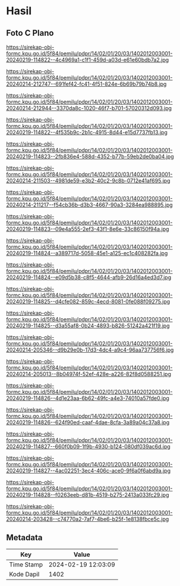 # Hasil

## Foto C Plano

https://sirekap-obj-formc.kpu.go.id/5f84/pemilu/pdpr/14/02/01/20/03/1402012003001-20240219-114822--4c4969a1-c1f1-459d-a03d-e61e60bdb7a2.jpg

https://sirekap-obj-formc.kpu.go.id/5f84/pemilu/pdpr/14/02/01/20/03/1402012003001-20240214-212747--691fef42-fc41-4f51-824e-6b69b79b74b8.jpg

https://sirekap-obj-formc.kpu.go.id/5f84/pemilu/pdpr/14/02/01/20/03/1402012003001-20240214-212944--3370da8c-1020-46f7-b701-57020312d093.jpg

https://sirekap-obj-formc.kpu.go.id/5f84/pemilu/pdpr/14/02/01/20/03/1402012003001-20240219-114822--4f535b9c-2b1c-4915-8d44-e15d7737fb13.jpg

https://sirekap-obj-formc.kpu.go.id/5f84/pemilu/pdpr/14/02/01/20/03/1402012003001-20240219-114823--2fb836e4-588d-4352-b77b-59eb2de0ba04.jpg

https://sirekap-obj-formc.kpu.go.id/5f84/pemilu/pdpr/14/02/01/20/03/1402012003001-20240214-211503--4981de59-e3b2-40c2-9c8b-0712e41af695.jpg

https://sirekap-obj-formc.kpu.go.id/5f84/pemilu/pdpr/14/02/01/20/03/1402012003001-20240214-211217--f54cb36b-d3b3-4667-90a3-3284ea988895.jpg

https://sirekap-obj-formc.kpu.go.id/5f84/pemilu/pdpr/14/02/01/20/03/1402012003001-20240219-114823--09e4a555-2ef3-43f1-8e6e-33c86150f94a.jpg

https://sirekap-obj-formc.kpu.go.id/5f84/pemilu/pdpr/14/02/01/20/03/1402012003001-20240219-114824--a389717d-5058-45e1-a125-ec1c408282fa.jpg

https://sirekap-obj-formc.kpu.go.id/5f84/pemilu/pdpr/14/02/01/20/03/1402012003001-20240219-114824--e09d5b38-c8f5-4644-afb9-26d16a4ed3d7.jpg

https://sirekap-obj-formc.kpu.go.id/5f84/pemilu/pdpr/14/02/01/20/03/1402012003001-20240219-114825--d4cfe082-859c-4ecd-8081-0fe088f09275.jpg

https://sirekap-obj-formc.kpu.go.id/5f84/pemilu/pdpr/14/02/01/20/03/1402012003001-20240219-114825--d3a55af8-0b24-4893-b826-51242a421f19.jpg

https://sirekap-obj-formc.kpu.go.id/5f84/pemilu/pdpr/14/02/01/20/03/1402012003001-20240214-205346--d9b29e0b-17d3-4dc4-a9c4-96aa737756f6.jpg

https://sirekap-obj-formc.kpu.go.id/5f84/pemilu/pdpr/14/02/01/20/03/1402012003001-20240214-205013--8b04974f-52ef-428e-a226-82f8d0588251.jpg

https://sirekap-obj-formc.kpu.go.id/5f84/pemilu/pdpr/14/02/01/20/03/1402012003001-20240219-114826--4d1e23aa-6b62-49fc-a4e3-74010a57fde0.jpg

https://sirekap-obj-formc.kpu.go.id/5f84/pemilu/pdpr/14/02/01/20/03/1402012003001-20240219-114826--624f90ed-caaf-4dae-8cfa-3a89a04c37a8.jpg

https://sirekap-obj-formc.kpu.go.id/5f84/pemilu/pdpr/14/02/01/20/03/1402012003001-20240219-114827--660f0b09-1f9b-4930-b124-080df039ac6d.jpg

https://sirekap-obj-formc.kpu.go.id/5f84/pemilu/pdpr/14/02/01/20/03/1402012003001-20240219-114827--4ac02251-3ec4-406c-ace0-9f6a0f6abd9a.jpg

https://sirekap-obj-formc.kpu.go.id/5f84/pemilu/pdpr/14/02/01/20/03/1402012003001-20240219-114828--f0263eeb-d81b-4519-b275-2413a033fc29.jpg

https://sirekap-obj-formc.kpu.go.id/5f84/pemilu/pdpr/14/02/01/20/03/1402012003001-20240214-203428--c74770a2-7af7-4be6-b25f-1e8138fbce5c.jpg


## Metadata

| Key        | Value               |
| ---------- | ------------------- |
| Time Stamp | 2024-02-19 12:03:09 |
| Kode Dapil | 1402                |



